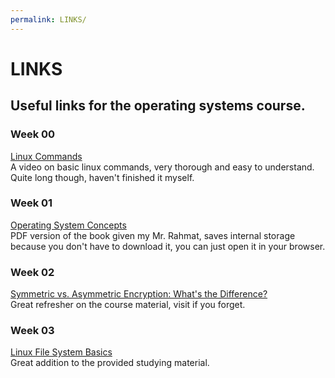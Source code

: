 ```yaml
---
permalink: LINKS/
---
```


# LINKS
## Useful links for the operating systems course.

### Week 00
[Linux Commands](https://www.youtube.com/watch?v=ZtqBQ68cfJc)<br>
A video on basic linux commands, very thorough and easy to understand. Quite long though, haven't finished it myself.

### Week 01
[Operating System Concepts](https://os.ecci.ucr.ac.cr/slides/Abraham-Silberschatz-Operating-System-Concepts-10th-2018.pdf)<br>
PDF version of the book given my Mr. Rahmat, saves internal storage because you don't have to download it, you can just open it in your browser.

### Week 02
[Symmetric vs. Asymmetric Encryption: What's the Difference?](https://www.trentonsystems.com/blog/symmetric-vs-asymmetric-encryption)<br>
Great refresher on the course material, visit if you forget.

### Week 03
[Linux File System Basics](https://www.dummies.com/computers/operating-systems/linux/linux-file-system-basics/) <br> Great addition to the provided studying material.
